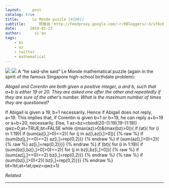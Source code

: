 ```yaml
---
layout:     post
catalog: true
title:      Le Monde puzzle [#1081]
subtitle:      转载自：http://feedproxy.google.com/~r/RBloggers/~3/sf8c04gICfs/
date:      2019-01-23
author:      xi'an
tags:
    - bz
    - az
    - twitter
    - mathematical
---
```






![](https://xianblog.files.wordpress.com/2015/10/lemondapari.jpeg?w=450&fit=456%2C456#038;h=299)
![](https://xianblog.files.wordpress.com/2015/10/lemondapari.jpeg?w=450&h=299&fit=456%2C456)
A “he said-she said” Le Monde mathematical puzzle (again in the spirit of the famous Singapore high-school birthdate problem):

> 
*Abigail and Corentin are both given a positive integer, a and b, such that a+b is either 19 or 20. They are asked one after the other and repeatedly if they are sure of the other’s number. What is the maximum number of times they are questioned?*


If Abigail is given a 19, b=1 necessarily. Hence if Abigail does not reply, a<19. This implies that, if Corentin is given b=1 or b=19, he can reply a+b=19 or a+b=20, necessarily. Else, 1
az=bz=cbind(20-(1:19),19-(1:19))
qwz=0;at=TRUE;bt=FALSE
while ((max(az)>0)&(max(bz)>0)){
 if (at){ 
 for (i in 1:19){ 
 if (sum(az[i,]>0)==2){
 for (j in az[i,az[i,]>0]){ 
{% raw %}
 if (sum(bz[j,]==0)==2) az[i,]=rep(0,2)}}
{% endraw %}
 if (sum(az[i,]>0)<2){ 
{% raw %}
 az[i,]=rep(0,2)}}} 
{% endraw %}
 if (bt){ 
 for (i in 1:19){ 
 if (sum(bz[i,bz[i,]>0]>0)==2){
 for (j in bz[i,bz[i,]>0]){ 
{% raw %}
 if (sum(az[j,]==0)==2) bz[i,]=rep(0,2)}}
{% endraw %}
{% raw %}
 if (sum(bz[i,]>0)<2){ bz[i,]=rep(0,2)}}}
{% endraw %}
 bt=!bt;at=!at;qwz=qwz+1}



*Related*








---
